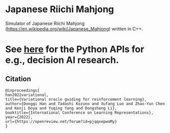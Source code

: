 
# Japanese Riichi Mahjong

Simulator of Japanese Riichi Mahjong (https://en.wikipedia.org/wiki/Japanese_Mahjong) written in C++.


# See [here](https://github.com/Agony5757/mahjong/tree/master/pymahjong) for the Python APIs for e.g., decision AI research.


## Citation
```
@inproceedings{
han2022variational,
title={Variational oracle guiding for reinforcement learning},
author={Dongqi Han and Tadashi Kozuno and Xufang Luo and Zhao-Yun Chen and Kenji Doya and Yuqing Yang and Dongsheng Li},
booktitle={International Conference on Learning Representations},
year={2022},
url={https://openreview.net/forum?id=pjqqxepwoMy}
}
```

